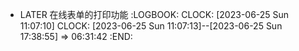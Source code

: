 - LATER 在线表单的打印功能
  :LOGBOOK:
  CLOCK: [2023-06-25 Sun 11:07:10]
  CLOCK: [2023-06-25 Sun 11:07:13]--[2023-06-25 Sun 17:38:55] =>  06:31:42
  :END: